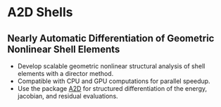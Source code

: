 # A2D Shells
## Nearly Automatic Differentiation of Geometric Nonlinear Shell Elements
* Develop scalable geometric nonlinear structural analysis of shell elements with a director method.
* Compatible with CPU and GPU computations for parallel speedup.
* Use the package [A2D](https://github.com/sean-engelstad/a2d) for structured differentiation of the energy, jacobian, and residual evaluations.
